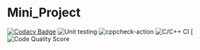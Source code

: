 # Mini_Project

[![Codacy Badge](https://app.codacy.com/project/badge/Grade/c8fda7ebd0c64343935d21413c4114e3)](https://www.codacy.com/gh/pavanyadav007/Mini_Project/dashboard?utm_source=github.com&amp;utm_medium=referral&amp;utm_content=pavanyadav007/Mini_Project&amp;utm_campaign=Badge_Grade)
![Unit testing](https://github.com/pavanyadav007/Mini_Project/actions/workflows/unit-test.yml/badge.svg)
![cppcheck-action](https://github.com/pavanyadav007/Mini_Project/actions/workflows/cppcheck.yml/badge.svg)
![C/C++ CI](https://github.com/pavanyadav007/Mini_Project/actions/workflows/c-build.yml/badge.svg)
[![Code Quality Score](https://www.code-inspector.com/project/21389/score/svg)


 
